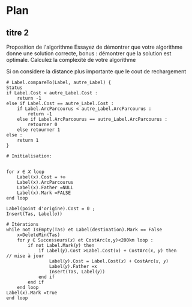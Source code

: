 # Plan
## titre 2
Proposition de l'algorithme 
Essayez de démontrer que votre algorithme donne une solution correcte, bonus : démontrer que la solution est optimale.
Calculez la complexité de votre algorithme


Si on considere la distance plus importante que le cout de rechargement
```
# Label.compareTo(Label, autre_Label) {
Status 
if Label.Cost < autre_Label.Cost :
    return -1
else if Label.Cost == autre_Label.Cost :
    if Label.ArcParcourus < autre_Label.ArcParcourus :
        return -1
    else if Label.ArcParcourus == autre_Label.ArcParcourus :
        retourner 0
    else retourner 1
else :
    return 1
}
```




```
# Initialisation:


for 𝑥 ∈ 𝑋 loop
    Label(x).Cost = +∞  
    Label(x).ArcParcourus
    Label(x).Father =NULL 
    Label(x).Mark =FALSE
end loop

Label(point d'origine).Cost = 0 ;
Insert(Tas, Label(𝑜))

# Itérations
while not IsEmpty(Tas) et Label(destination).Mark == False
    x=DeleteMin(Tas)
    for 𝑦 ∈ Successeurs(𝑥) et CostArc(x,y)<200km loop :
        if not Label.Mark(𝑦) then
            if Label(𝑦).Cost >Label.Cost(𝑥) + CostArc(𝑥, 𝑦) then
// mise à jour
                Label(𝑦).Cost = Label.Cost(𝑥) + CostArc(𝑥, 𝑦)
                Label(𝑦).Father =x
                Insert(Tas, Label(𝑦))
            end if
        end if
    end loop
Label(𝑥).Mark =true
end loop
```
